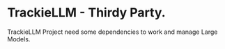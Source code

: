 # TrackieLLM - Thirdy Party.

TrackieLLM Project need some dependencies to work and manage Large Models.

